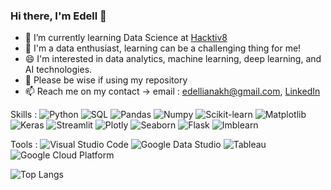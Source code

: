 ### Hi there, I'm Edell 👋

- 🌱 I’m currently learning Data Science at [Hacktiv8](https://www.hacktiv8.com/data-science)
- 👯 I'm a data enthusiast, learning can be a challenging thing for me!
- 😄 I'm interested in data analytics, machine learning, deep learning, and AI technologies.
- 💬 Please be wise if using my repository
- 📫 Reach me on my contact -> email : edellianakh@gmail.com, [LinkedIn](https://www.linkedin.com/in/nabila-edelliana/)

Skills :
![Python](https://img.shields.io/badge/-python-informational)
![SQL](https://img.shields.io/badge/-SQL-success)
![Pandas](https://img.shields.io/badge/-Pandas-yellowgreen)
![Numpy](https://img.shields.io/badge/-numpy-blue)
![Scikit-learn](https://img.shields.io/badge/-scikit--learn-yellowgreen)
![Matplotlib](https://img.shields.io/badge/-matplotlib-lightgrey)
![Keras](https://img.shields.io/badge/-Keras-red)
![Streamlit](https://img.shields.io/badge/-Streamlit-yellow)
![Plotly](https://img.shields.io/badge/-Plotly-9cf)
![Seaborn](https://img.shields.io/badge/-Seaborn-blue)
![Flask](https://img.shields.io/badge/-Flask-green)
![Imblearn](https://img.shields.io/badge/-Imblearn-orange)

Tools :
![Visual Studio Code](https://img.shields.io/badge/-Visual%20Studio%20Code-informational)
![Google Data Studio](https://img.shields.io/badge/-Google__Data__Studio-blueviolet)
![Tableau](https://img.shields.io/badge/-Tableau-yellowgreen)
![Google Cloud Platform](https://img.shields.io/badge/-Google__Cloud__Platform-orange)

![Top Langs](https://github-readme-stats.vercel.app/api/top-langs/?username=nabilaedelliana&hide=TeX&layout=compact)
